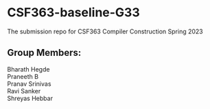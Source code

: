 # CSF363-baseline-G33
The submission repo for CSF363 Compiler Construction Spring 2023

## Group Members:
Bharath Hegde  
Praneeth B  
Pranav Srinivas  
Ravi Sanker  
Shreyas Hebbar  
